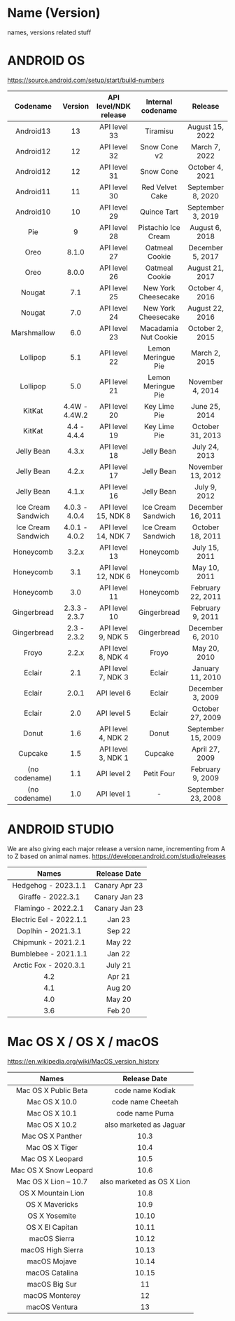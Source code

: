 # Name (Version)
names, versions related stuff

# ANDROID OS

https://source.android.com/setup/start/build-numbers

|Codename|	Version	|API level/NDK release|Internal codename|Release
|:-:|:-:|:-:|:-:|:-:
|Android13 |	13|	API level 33|Tiramisu|August 15, 2022
|Android12 |	12|	API level 32|Snow Cone v2|March 7, 2022
|Android12 |	12|	API level 31|Snow Cone|October 4, 2021
|Android11 |	11|	API level 30|Red Velvet Cake|September 8, 2020
|Android10 |	10|	API level 29|Quince Tart|September 3, 2019
|Pie|	9|	API level 28|Pistachio Ice Cream|August 6, 2018
|Oreo|	8.1.0|	API level 27|Oatmeal Cookie|December 5, 2017
|Oreo|	8.0.0|	API level 26|Oatmeal Cookie|August 21, 2017
|Nougat|	7.1|	API level 25|New York Cheesecake|October 4, 2016
|Nougat|	7.0|	API level 24|New York Cheesecake|August 22, 2016
|Marshmallow|	6.0|	API level 23|	Macadamia Nut Cookie|October 2, 2015
|Lollipop|	5.1|	API level 22|Lemon Meringue Pie|March 2, 2015
|Lollipop|	5.0|	API level 21|Lemon Meringue Pie|November 4, 2014
|KitKat|	4.4W - 4.4W.2|	API level 20|Key Lime Pie|June 25, 2014
|KitKat|	4.4 - 4.4.4|	API level 19|Key Lime Pie|October 31, 2013
|Jelly Bean|	4.3.x|	API level 18|Jelly Bean|July 24, 2013
|Jelly Bean|	4.2.x|	API level 17|Jelly Bean|November 13, 2012
|Jelly Bean|	4.1.x|	API level 16|Jelly Bean|July 9, 2012
|Ice Cream Sandwich|	4.0.3 - 4.0.4|	API level 15, NDK 8|Ice Cream Sandwich|December 16, 2011
|Ice Cream Sandwich|	4.0.1 - 4.0.2|	API level 14, NDK 7|Ice Cream Sandwich|October 18, 2011
|Honeycomb|	3.2.x|	API level 13|Honeycomb|July 15, 2011
|Honeycomb|	3.1|	API level 12, NDK 6|Honeycomb|May 10, 2011
|Honeycomb|	3.0|	API level 11|Honeycomb|February 22, 2011
|Gingerbread|	2.3.3 - 2.3.7|	API level 10|Gingerbread|February 9, 2011
|Gingerbread|	2.3 - 2.3.2|	API level 9, NDK 5|Gingerbread|December 6, 2010
|Froyo|	2.2.x|	API level 8, NDK 4|Froyo|May 20, 2010
|Eclair|	2.1|	API level 7, NDK 3|Eclair|January 11, 2010
|Eclair|	2.0.1|	API level 6|Eclair|December 3, 2009
|Eclair|	2.0|	API level 5|Eclair|October 27, 2009
|Donut|	1.6|	API level 4, NDK 2|Donut|	September 15, 2009
|Cupcake|	1.5|	API level 3, NDK 1|Cupcake|April 27, 2009
|(no codename)|	1.1|	API level 2|Petit Four|February 9, 2009
|(no codename)|	1.0|	API level 1|-|September 23, 2008

# ANDROID STUDIO

We are also giving each major release a version name, incrementing from A to Z based on animal names.
https://developer.android.com/studio/releases

| Names  | Release Date |
| :---:  | :---:  |
| Hedgehog - 2023.1.1  | Canary Apr 23  |
| Giraffe - 2022.3.1  | Canary Jan 23  |
| Flamingo - 2022.2.1  | Canary Jan 23  |
| Electric Eel - 2022.1.1  | Jan 23  |
| Doplhin - 2021.3.1  | Sep 22  |
| Chipmunk - 2021.2.1  | May 22  |
| Bumblebee - 2021.1.1  | Jan 22  |
| Arctic Fox - 2020.3.1  | July 21  |
| 4.2  | Apr 21  |
| 4.1  | Aug 20  |
| 4.0  | May 20  |
| 3.6  | Feb 20  |

# Mac OS X / OS X / macOS

https://en.wikipedia.org/wiki/MacOS_version_history

| Names  | Release Date |
| :---:  | :---:  |
|Mac OS X Public Beta | code name Kodiak|
|Mac OS X 10.0 | code name Cheetah|
|Mac OS X 10.1 | code name Puma|
|Mac OS X 10.2 | also marketed as Jaguar|
|Mac OS X Panther | 10.3|
|Mac OS X Tiger | 10.4|
|Mac OS X Leopard | 10.5|
|Mac OS X Snow Leopard | 10.6|
|Mac OS X Lion – 10.7 | also marketed as OS X Lion|
|OS X Mountain Lion | 10.8|
|OS X Mavericks | 10.9|
|OS X Yosemite | 10.10|
|OS X El Capitan | 10.11|
|macOS Sierra | 10.12|
|macOS High Sierra | 10.13|
|macOS Mojave | 10.14|
|macOS Catalina | 10.15|
|macOS Big Sur | 11|
|macOS Monterey | 12|
|macOS Ventura | 13|
